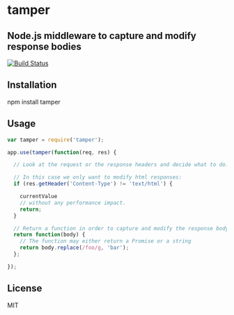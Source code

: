 # tamper
## Node.js middleware to capture and modify response bodies

[![Build Status](https://secure.travis-ci.org/fgnass/tamper.png)](http://travis-ci.org/fgnass/tamper)

## Installation

  npm install tamper

## Usage

```javascript
var tamper = require('tamper');

app.use(tamper(function(req, res) {

  // Look at the request or the response headers and decide what to do.

  // In this case we only want to modify html responses:
  if (res.getHeader('Content-Type') != 'text/html') {

    currentValue
    // without any performance impact.
    return;
  }

  // Return a function in order to capture and modify the response body:
  return function(body) {
    // The function may either return a Promise or a string
    return body.replace(/foo/g, 'bar');
  };

});
```

## License

MIT